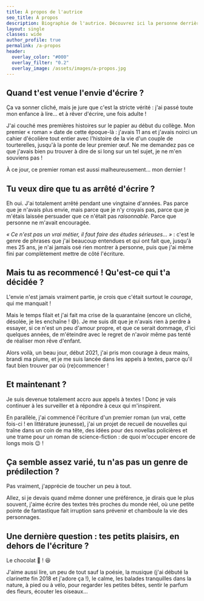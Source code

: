 ```yaml
---
title: À propos de l'autrice
seo_title: À propos
description: Biographie de l'autrice. Découvrez ici la personne derrière les mots !
layout: single
classes: wide
author_profile: true
permalink: /a-propos
header:
  overlay_color: "#000"
  overlay_filter: "0.2"
  overlay_image: /assets/images/a-propos.jpg
---
```



## Quand t'est venue l'envie d'écrire&nbsp;?


Ça va sonner cliché, mais je jure que c'est la stricte vérité&nbsp;: j'ai passé toute mon enfance à lire&hellip; et à rêver d'écrire, une fois adulte&nbsp;!

J'ai couché mes premières histoires sur le papier au début du collège. Mon premier «&nbsp;roman&nbsp;» date de cette époque-là&nbsp;: j'avais 11 ans et j'avais noirci un cahier d'écolière tout entier avec l'histoire de la vie d'un couple de tourterelles, jusqu'à la ponte de leur premier œuf. Ne me demandez pas ce que j'avais bien pu trouver à dire de si long sur un tel sujet, je ne m'en souviens pas&nbsp;!

À ce jour, ce premier roman est aussi malheureusement&hellip; mon dernier&nbsp;!


## Tu veux dire que tu as arrêté d'écrire&nbsp;?


Eh oui. J'ai totalement arrêté pendant une vingtaine d'années. Pas parce que je n'avais plus envie, mais parce que je n'y croyais pas, parce que je m'étais laissée persuader que ce n'était pas *raisonnable*. Parce que personne ne m'avait encouragée.

*«&nbsp;Ce n'est pas un vrai métier, il faut faire des études sérieuses&hellip;&nbsp;»*&nbsp;:
c'est le genre de phrases que j'ai beaucoup entendues et qui ont fait que, jusqu'à mes 25 ans, je n'ai jamais osé rien montrer à personne, puis que j'ai même fini par complètement mettre de côté l'écriture.


## Mais tu as recommencé&nbsp;! Qu'est-ce qui t'a décidée&nbsp;?


L'envie n'est jamais vraiment partie, je crois que c'était surtout le *courage*, qui me manquait&nbsp;!

Mais le temps filait et j'ai fait ma crise de la quarantaine (encore un cliché, désolée, je les enchaîne&nbsp;! 😅). Je me suis dit que je n'avais rien à perdre à essayer, si ce n'est un peu d'amour propre, et que ce serait dommage, d'ici quelques années, de m'éteindre avec le regret de n'avoir même pas tenté de réaliser mon rêve d'enfant.

Alors voilà, un beau jour, début 2021, j'ai pris mon courage à deux mains, brandi ma plume, et je me suis lancée dans les appels à textes, parce qu'il faut bien trouver par où (re)commencer&nbsp;!


## Et maintenant&nbsp;?


Je suis devenue totalement accro aux appels à textes&nbsp;! Donc je vais continuer à les surveiller et à répondre à ceux qui m'inspirent.

En parallèle, j'ai commencé l'écriture d'un premier roman (un vrai, cette fois-ci&nbsp;! en littérature jeunesse), j'ai un projet de recueil de nouvelles qui traîne dans un coin de ma tête, des idées pour des novellas policières et une trame pour un roman de science-fiction&nbsp;: de quoi m'occuper encore de longs mois 😉&nbsp;!


## Ça semble assez varié, tu n'as pas un genre de prédilection&nbsp;?


Pas vraiment, j'apprécie de toucher un peu à tout.

Allez, si je devais quand même donner une préférence, je dirais que le plus souvent, j'aime écrire des textes très proches du monde réel, où une petite pointe de fantastique fait irruption sans prévenir et chamboule la vie des personnages.


## Une dernière question&nbsp;: tes petits plaisirs, en dehors de l'écriture&nbsp;?


Le chocolat 🍫&nbsp;! 😆

J'aime aussi lire, un peu de tout sauf la poésie, la musique (j'ai débuté la clarinette fin 2018 et j'adore ça&nbsp;!), le calme, les balades tranquilles dans la nature, à pied ou à vélo, pour regarder les petites bêtes, sentir le parfum des fleurs, écouter les oiseaux&hellip;
